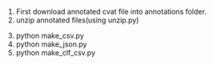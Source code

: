 1. First download annotated cvat file into annotations folder.  
2. unzip annotated files(using unzip.py)  
<!-- 3. go to notebooks  
   1. first make one dataframe(df.csv) for all annotated files(xml_parser.ipynb)  
   2. make json file for coco format (df_to_json.ipynb)   -->


3. python make_csv.py  
4. python make_json.py  
5. python make_clf_csv.py 
